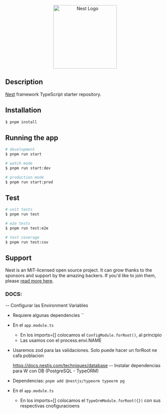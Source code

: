 <p align="center">
  <a href="http://nestjs.com/" target="blank"><img src="https://nestjs.com/img/logo-small.svg" width="200" alt="Nest Logo" /></a>
</p>

## Description

[Nest](https://github.com/nestjs/nest) framework TypeScript starter repository.

## Installation

```bash
$ pnpm install
```

## Running the app

```bash
# development
$ pnpm run start

# watch mode
$ pnpm run start:dev

# production mode
$ pnpm run start:prod
```

## Test

```bash
# unit tests
$ pnpm run test

# e2e tests
$ pnpm run test:e2e

# test coverage
$ pnpm run test:cov
```

## Support

Nest is an MIT-licensed open source project. It can grow thanks to the sponsors and support by the amazing backers. If you'd like to join them, please [read more here](https://docs.nestjs.com/support).



### DOCS:
-- Configurar las Environment Variables
  - Requiere algunas dependencies   ``
  - En el `app.module.ts`
    - En los   imports=[] colocamos el  `ConfigModule.forRoot()`, al principio
    - Las usamos con el  process.envi.NAME
  - Usaremos zod para las validaciones. Solo puede hacer un forRoot ne cafa poblacion


      https://docs.nestjs.com/techniques/database
-- Instalar dependencias para W con DB (PostgreSQL - TypeORM)
- Dependencias:   `pnpm add @nestjs/typeorm typeorm pg`
- En el `app.module.ts`
  - En los  imports=[]  colocamos el   `TypeOrmModule.forRoot({})`  con sus respectivas cnofiguracioens